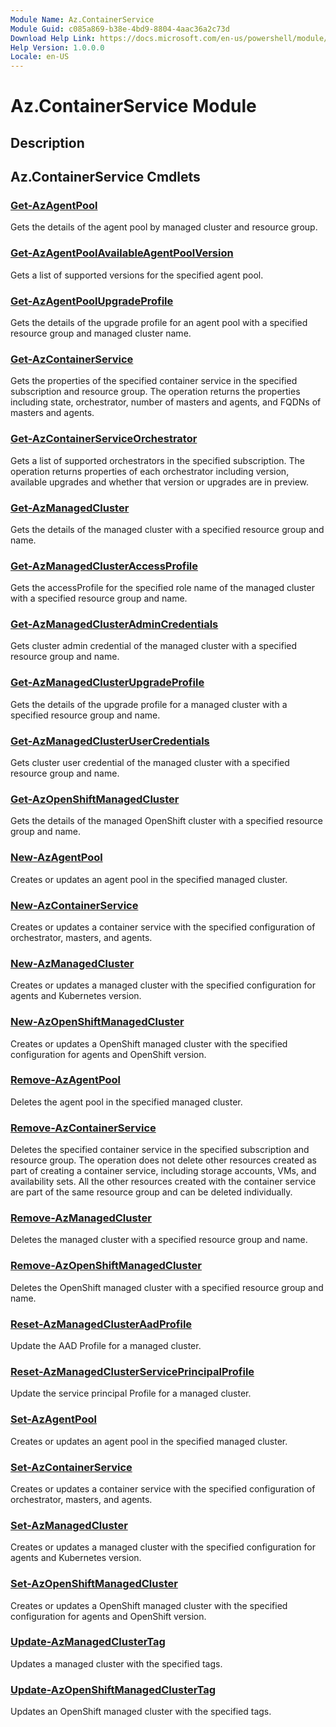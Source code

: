 ```yaml
---
Module Name: Az.ContainerService
Module Guid: c085a869-b38e-4bd9-8804-4aac36a2c73d
Download Help Link: https://docs.microsoft.com/en-us/powershell/module/az.containerservice
Help Version: 1.0.0.0
Locale: en-US
---
```


# Az.ContainerService Module
## Description


## Az.ContainerService Cmdlets
### [Get-AzAgentPool](Get-AzAgentPool.md)
Gets the details of the agent pool by managed cluster and resource group.

### [Get-AzAgentPoolAvailableAgentPoolVersion](Get-AzAgentPoolAvailableAgentPoolVersion.md)
Gets a list of supported versions for the specified agent pool.

### [Get-AzAgentPoolUpgradeProfile](Get-AzAgentPoolUpgradeProfile.md)
Gets the details of the upgrade profile for an agent pool with a specified resource group and managed cluster name.

### [Get-AzContainerService](Get-AzContainerService.md)
Gets the properties of the specified container service in the specified subscription and resource group.
The operation returns the properties including state, orchestrator, number of masters and agents, and FQDNs of masters and agents.

### [Get-AzContainerServiceOrchestrator](Get-AzContainerServiceOrchestrator.md)
Gets a list of supported orchestrators in the specified subscription.
The operation returns properties of each orchestrator including version, available upgrades and whether that version or upgrades are in preview.

### [Get-AzManagedCluster](Get-AzManagedCluster.md)
Gets the details of the managed cluster with a specified resource group and name.

### [Get-AzManagedClusterAccessProfile](Get-AzManagedClusterAccessProfile.md)
Gets the accessProfile for the specified role name of the managed cluster with a specified resource group and name.

### [Get-AzManagedClusterAdminCredentials](Get-AzManagedClusterAdminCredentials.md)
Gets cluster admin credential of the managed cluster with a specified resource group and name.

### [Get-AzManagedClusterUpgradeProfile](Get-AzManagedClusterUpgradeProfile.md)
Gets the details of the upgrade profile for a managed cluster with a specified resource group and name.

### [Get-AzManagedClusterUserCredentials](Get-AzManagedClusterUserCredentials.md)
Gets cluster user credential of the managed cluster with a specified resource group and name.

### [Get-AzOpenShiftManagedCluster](Get-AzOpenShiftManagedCluster.md)
Gets the details of the managed OpenShift cluster with a specified resource group and name.

### [New-AzAgentPool](New-AzAgentPool.md)
Creates or updates an agent pool in the specified managed cluster.

### [New-AzContainerService](New-AzContainerService.md)
Creates or updates a container service with the specified configuration of orchestrator, masters, and agents.

### [New-AzManagedCluster](New-AzManagedCluster.md)
Creates or updates a managed cluster with the specified configuration for agents and Kubernetes version.

### [New-AzOpenShiftManagedCluster](New-AzOpenShiftManagedCluster.md)
Creates or updates a OpenShift managed cluster with the specified configuration for agents and OpenShift version.

### [Remove-AzAgentPool](Remove-AzAgentPool.md)
Deletes the agent pool in the specified managed cluster.

### [Remove-AzContainerService](Remove-AzContainerService.md)
Deletes the specified container service in the specified subscription and resource group.
The operation does not delete other resources created as part of creating a container service, including storage accounts, VMs, and availability sets.
All the other resources created with the container service are part of the same resource group and can be deleted individually.

### [Remove-AzManagedCluster](Remove-AzManagedCluster.md)
Deletes the managed cluster with a specified resource group and name.

### [Remove-AzOpenShiftManagedCluster](Remove-AzOpenShiftManagedCluster.md)
Deletes the OpenShift managed cluster with a specified resource group and name.

### [Reset-AzManagedClusterAadProfile](Reset-AzManagedClusterAadProfile.md)
Update the AAD Profile for a managed cluster.

### [Reset-AzManagedClusterServicePrincipalProfile](Reset-AzManagedClusterServicePrincipalProfile.md)
Update the service principal Profile for a managed cluster.

### [Set-AzAgentPool](Set-AzAgentPool.md)
Creates or updates an agent pool in the specified managed cluster.

### [Set-AzContainerService](Set-AzContainerService.md)
Creates or updates a container service with the specified configuration of orchestrator, masters, and agents.

### [Set-AzManagedCluster](Set-AzManagedCluster.md)
Creates or updates a managed cluster with the specified configuration for agents and Kubernetes version.

### [Set-AzOpenShiftManagedCluster](Set-AzOpenShiftManagedCluster.md)
Creates or updates a OpenShift managed cluster with the specified configuration for agents and OpenShift version.

### [Update-AzManagedClusterTag](Update-AzManagedClusterTag.md)
Updates a managed cluster with the specified tags.

### [Update-AzOpenShiftManagedClusterTag](Update-AzOpenShiftManagedClusterTag.md)
Updates an OpenShift managed cluster with the specified tags.

